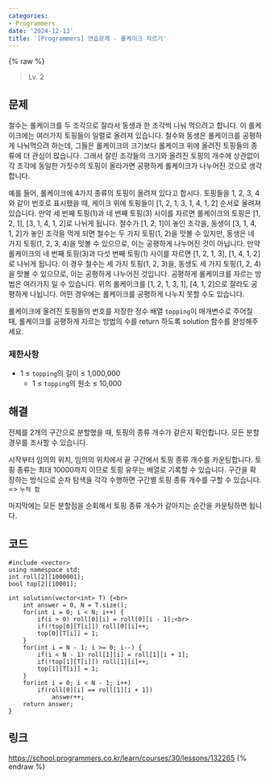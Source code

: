 ```yaml
---
categories:
- Programmers
date: '2024-12-13'
title: '[Programmers] 연습문제 - 롤케이크 자르기'
---
```


{% raw %}
> Lv. 2<br>

## 문제
철수는 롤케이크를 두 조각으로 잘라서 동생과 한 조각씩 나눠 먹으려고 합니다. 이 롤케이크에는 여러가지 토핑들이 일렬로 올려져 있습니다. 철수와 동생은 롤케이크를 공평하게 나눠먹으려 하는데, 그들은 롤케이크의 크기보다 롤케이크 위에 올려진 토핑들의 종류에 더 관심이 많습니다. 그래서 잘린 조각들의 크기와 올려진 토핑의 개수에 상관없이 각 조각에 동일한 가짓수의 토핑이 올라가면 공평하게 롤케이크가 나누어진 것으로 생각합니다.

예를 들어, 롤케이크에 4가지 종류의 토핑이 올려져 있다고 합시다. 토핑들을 1, 2, 3, 4와 같이 번호로 표시했을 때, 케이크 위에 토핑들이 [1, 2, 1, 3, 1, 4, 1, 2] 순서로 올려져 있습니다. 만약 세 번째 토핑(1)과 네 번째 토핑(3) 사이를 자르면 롤케이크의 토핑은 [1, 2, 1], [3, 1, 4, 1, 2]로 나뉘게 됩니다. 철수가 [1, 2, 1]이 놓인 조각을, 동생이 [3, 1, 4, 1, 2]가 놓인 조각을 먹게 되면 철수는 두 가지 토핑(1, 2)을 맛볼 수 있지만, 동생은 네 가지 토핑(1, 2, 3, 4)을 맛볼 수 있으므로, 이는 공평하게 나누어진 것이 아닙니다. 만약 롤케이크의 네 번째 토핑(3)과 다섯 번째 토핑(1) 사이를 자르면 [1, 2, 1, 3], [1, 4, 1, 2]로 나뉘게 됩니다. 이 경우 철수는 세 가지 토핑(1, 2, 3)을, 동생도 세 가지 토핑(1, 2, 4)을 맛볼 수 있으므로, 이는 공평하게 나누어진 것입니다. 공평하게 롤케이크를 자르는 방법은 여러가지 일 수 있습니다. 위의 롤케이크를 [1, 2, 1, 3, 1], [4, 1, 2]으로 잘라도 공평하게 나뉩니다. 어떤 경우에는 롤케이크를 공평하게 나누지 못할 수도 있습니다.

롤케이크에 올려진 토핑들의 번호를 저장한 정수 배열  `topping`이 매개변수로 주어질 때, 롤케이크를 공평하게 자르는 방법의 수를 return 하도록 solution 함수를 완성해주세요.

### 제한사항
-   1 ≤  `topping`의 길이 ≤ 1,000,000
    -   1 ≤  `topping`의 원소 ≤ 10,000

## 해결
전체를 2개의 구간으로 분할했을 때, 토핑의 종류 개수가 같은지 확인합니다. 모든 분할 경우를 조사할 수 있습니다.

시작부터 임의의 위치, 임의의 위치에서 끝 구간에서 토핑 종류 개수를 카운팅합니다. 토핑 종류는 최대 10000까지 이므로 토핑 유무는 배열로 기록할 수 있습니다. 구간을 확장하는 방식으로 순차 탐색을 각각 수행하면 구간별 토핑 종류 개수를 구할 수 있습니다. => `누적 합`<br>

마지막에는 모든 분할점을 순회해서 토핑 종류 개수가 같아지는 순간을 카운팅하면 됩니다.

## 코드
```
#include <vector>
using namespace std;
int roll[2][1000001];
bool top[2][10001];

int solution(vector<int> T) {<br>
    int answer = 0, N = T.size();
    for(int i = 0; i < N; i++) {
        if(i > 0) roll[0][i] = roll[0][i - 1];<br>
        if(!top[0][T[i]]) roll[0][i]++;
        top[0][T[i]] = 1;
    }
    for(int i = N - 1; i >= 0; i--) {
        if(i < N - 1) roll[1][i] = roll[1][i + 1];
        if(!top[1][T[i]]) roll[1][i]++;
        top[1][T[i]] = 1;
    }
    for(int i = 0; i < N - 1; i++)
        if(roll[0][i] == roll[1][i + 1])
            answer++;
    return answer;
}
```

## 링크
https://school.programmers.co.kr/learn/courses/30/lessons/132265
{% endraw %}